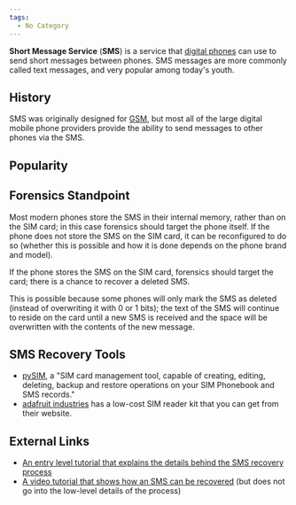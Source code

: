 ```yaml
---
tags:
  - No Category
---
```

**Short Message Service** (**SMS**) is a service that [digital
phones](cell_phones.md) can use to send short messages between
phones. SMS messages are more commonly called text messages, and very
popular among today's youth.

## History

SMS was originally designed for [GSM](gsm.md), but most all of
the large digital mobile phone providers provide the ability to send
messages to other phones via the SMS.

## Popularity

## Forensics Standpoint

Most modern phones store the SMS in their internal memory, rather than
on the SIM card; in this case forensics should target the phone itself.
If the phone does not store the SMS on the SIM card, it can be
reconfigured to do so (whether this is possible and how it is done
depends on the phone brand and model).

If the phone stores the SMS on the SIM card, forensics should target the
card; there is a chance to recover a deleted SMS.

This is possible because some phones will only mark the SMS as deleted
(instead of overwriting it with 0 or 1 bits); the text of the SMS will
continue to reside on the card until a new SMS is received and the space
will be overwritten with the contents of the new message.

## SMS Recovery Tools

- [pySIM](http://twhiteman.netfirms.com/pySIM.html), a "SIM card
  management tool, capable of creating, editing, deleting, backup and
  restore operations on your SIM Phonebook and SMS records."
- [adafruit industries](http://www.adafruit.com/category/27) has a
  low-cost SIM reader kit that you can get from their website.

## External Links

- [An entry level tutorial that explains the details behind the SMS
  recovery
  process](http://www.dekart.com/howto/howto_sim_reader/how_to_recover_a_deleted_sms/)
- [A video tutorial that shows how an SMS can be
  recovered](http://www.youtube.com/watch?v=VaBaqZiNW4U) (but does not
  go into the low-level details of the process)